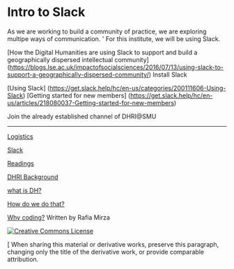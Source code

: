 # Intro to Slack

As we are working to build a community of practice, we are exploring multipe ways of communication. 
'
For this institute, we will be using Slack.  

[How the Digital Humanities are using Slack to support and build a geographically dispersed intellectual community] (https://blogs.lse.ac.uk/impactofsocialsciences/2016/07/13/using-slack-to-support-a-geographically-dispersed-community/)
Install Slack

[Using Slack] (https://get.slack.help/hc/en-us/categories/200111606-Using-Slack) 
[Getting started for new members] (https://get.slack.help/hc/en-us/articles/218080037-Getting-started-for-new-members)


Join the already established channel of DHRI@SMU 

-----

[Logistics](sections/logistics.md)  

[Slack](sections/Slack.md)  

[Readings](sections/readings.md)  

[DHRI Background](sections/DHRI.md)  

[what is DH?](sections/DH.md)  

[How do we do that?](sections/how.md)

[Why coding?](sections/why.md)
Written by Rafia Mirza

[![Creative Commons License](https://i.creativecommons.org/l/by-sa/4.0/88x31.png)](http://creativecommons.org/licenses/by-sa/4.0/)

[ When sharing this material or derivative works, preserve this paragraph, changing only the title of the derivative work, or provide comparable attribution.

  
